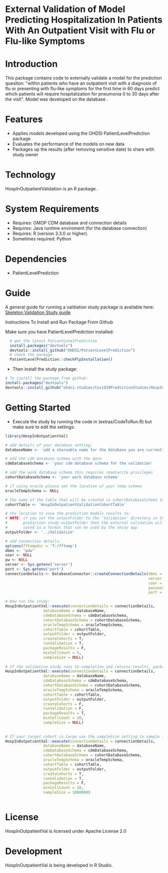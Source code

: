 External Validation of Model Predicting Hospitalization In Patients With An Outpatient Visit with Flu or Flu-like Symptoms
======================

Introduction
============
This package contains code to externally validate a model for the prediction quesiton: "within patients who have an outpatient visit with a diagnosis of flu or presenting with flu-like symptoms for the first time in 60 days predict which patients will require hospitalization for pneumonia 0 to 30 days after the visit". Model was developed on the database <add database>.

Features
========
  - Applies models developed using the OHDSI PatientLevelPrediction package
  - Evaluates the performance of the models on new data
  - Packages up the results (after removing sensitive date) to share with study owner

Technology
==========
  HospInOutpatientValidation is an R package.

System Requirements
===================
  * Requires: OMOP CDM database and connection details
  * Requires: Java runtime enviroment (for the database connection)
  * Requires: R (version 3.3.0 or higher).
  * Sometimes required: Python 

Dependencies
============
  * PatientLevelPrediction
  
Guide
============
A general guide for running a valdiation study package is available here: [Skeleton Validation Study guide](https://github.com/OHDSI/HospInOutpatientVal/tree/master/inst/doc/UsingSkeletonValidationPackage.pdf)

Instructions To Install and Run Package From Github

Make sure you have PatientLevelPrediction installed:
```r
  # get the latest PatientLevelPrediction
  install.packages("devtools")
  devtools::install_github("OHDSI/PatientLevelPrediction")
  # check the package
  PatientLevelPrediction::checkPlpInstallation()
```
- Then install the study package:

```r
# To install the package from github:
install.packages("devtools")
devtools::install_github("ohdsi-studies/Covid19PredictionStudies/HospInOutpatientVal")
```

Getting Started
===============

- Execute the study by running the code in (extras/CodeToRun.R) but make sure to edit the settings:
```r
library(HospInOutpatientVal)

# add details of your database setting:
databaseName <- 'add a shareable name for the database you are currently validating on'

# add the cdm database schema with the data
cdmDatabaseSchema <- 'your cdm database schema for the validation'

# add the work database schema this requires read/write privileges 
cohortDatabaseSchema <- 'your work database schema'

# if using oracle please set the location of your temp schema
oracleTempSchema <- NULL

# the name of the table that will be created in cohortDatabaseSchema to hold the cohorts
cohortTable <- 'HospInOutpatientValidationCohortTable'

# the location to save the prediction models results to:
# NOTE: if you set the outputFolder to the 'Validation' directory in the 
#       prediction study outputFolder then the external validation will be
#       saved in a format that can be used by the shiny app 
outputFolder <- '../Validation'

# add connection details:
options(fftempdir = 'T:/fftemp')
dbms <- "pdw"
user <- NULL
pw <- NULL
server <- Sys.getenv('server')
port <- Sys.getenv('port')
connectionDetails <- DatabaseConnector::createConnectionDetails(dbms = dbms,
                                                                server = server,
                                                                user = user,
                                                                password = pw,
                                                                port = port)

# Now run the study:
HospInOutpatientVal::execute(connectionDetails = connectionDetails,
                 databaseName = databaseName,
                 cdmDatabaseSchema = cdmDatabaseSchema,
                 cohortDatabaseSchema = cohortDatabaseSchema,
                 oracleTempSchema = oracleTempSchema,
                 cohortTable = cohortTable,
                 outputFolder = outputFolder,
                 createCohorts = T,
                 runValidation = T,
                 packageResults = F,
                 minCellCount = 5,
                 sampleSize = NULL)
                 
# If the validation study runs to completion and returns results, package it up ready to share with the study owner (but remove counts less than 10) by running:
HospInOutpatientVal::execute(connectionDetails = connectionDetails,
                 databaseName = databaseName,
                 cdmDatabaseSchema = cdmDatabaseSchema,
                 cohortDatabaseSchema = cohortDatabaseSchema,
                 oracleTempSchema = oracleTempSchema,
                 cohortTable = cohortTable,
                 outputFolder = outputFolder,
                 createCohorts = F,
                 runValidation = F,
                 packageResults = T,
                 minCellCount = 10,
                 sampleSize = NULL)
                 
                 
# If your target cohort is large use the sampleSize setting to sample from the cohort:
HospInOutpatientVal::execute(connectionDetails = connectionDetails,
                 databaseName = databaseName,
                 cdmDatabaseSchema = cdmDatabaseSchema,
                 cohortDatabaseSchema = cohortDatabaseSchema,
                 oracleTempSchema = oracleTempSchema,
                 cohortTable = cohortTable,
                 outputFolder = outputFolder,
                 createCohorts = T,
                 runValidation = T,
                 packageResults = F,
                 minCellCount = 10,
                 sampleSize = 1000000)
                 
```

License
=======
  HospInOutpatientVal is licensed under Apache License 2.0

Development
===========
  HospInOutpatientVal is being developed in R Studio.
